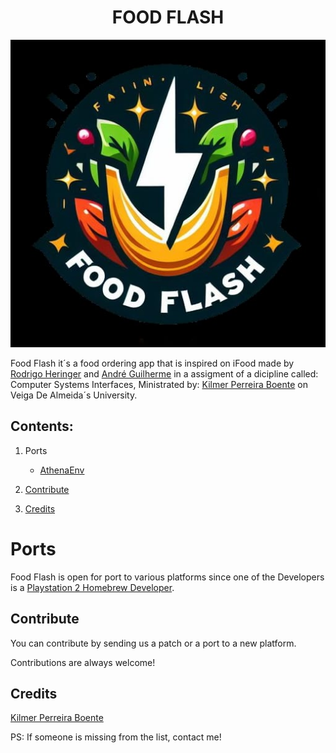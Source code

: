 <h1 align="center">FOOD FLASH</h1>

<div align="center">
  <img src="assets/Food Flash.jpeg" alt="Food Flash logo">
</div>

Food Flash it´s a food ordering app that is inspired on iFood made by [Rodrigo Heringer](https://github.com/Rodrigo-h-a) and [André Guilherme](https://github.com/Wolf3s?tab=repositories) in a assigment of a dicipline called: Computer Systems Interfaces, Ministrated by: [Kilmer Perreira Boente](https://buscatextual.cnpq.br/buscatextual/visualizacv.do?id=K4448338U0&tokenCaptchar=03AFcWeA7H8JXNS9JTTCfrXwmhBZGXKjmwljgQcwkB2Gm2VMGrBhf-X-o2ezCr_1vTkZ7AHOWSqJmiCNd0QZMK9qzmlspVr24Bwx6DZjQjGE3mBFKYYQ9k4Tc8mFOHiaKktG6eLgvIWci4g1bfEQO14pgzcuzpmVmmXax0rOPLNbwtTCtScyoIgzhFjAyTRxkv4Y9ja7ZF-R_N32l4IV8gmn2OvNZ_TAmym5b8EMTWvQP6v4FmRvXz-NiYFFb2crV9_0gcMsxD_PEu7b9GWGRzosJhBbXtqyw_p1rrN_aQlQTjyP-P3cJSf7EF8b1CEx-Xy3Flw_F6thX3E48tJorFmQ_a7M58iPpLhwbvIDLgH1t4TqbK1iDjR8gAIvn1wkVct1MZoxYk5B_hPp_ahUSwgdKyfyApXVHkrVPOHXThkCjf5KjCC4GyFUidab3mM7NDoCYk5QC_6PFmMlzblKsv4PM8SkdginYswoFfW7gyAshd7txoU-A7SpTZF4ztcKiFaJfSqiab0wkRXXa4czcjAUEieGLNt6J_mbZwxlETGemwtpocXufbWyhcvoU3m_bSAFM2nkZjqBkcrhQR-AkQZhWgjVaODsGAIjti5qsacTGJ69RMVdMUSkyg1AOaG9pupka37H4_uMp3BMpfYQLXPRiUf-CqKCdsXVCV5KJzj3B8Jitr7G8SOe2i-xZpICtTEPi1-RivL-_g_Z0EShZq9NILZT27jufV0O30FezJK0MO_ucklEZcK24) on Veiga De Almeida´s University.

## Contents:

1. Ports
    - [AthenaEnv](#Ports)
	
2. [Contribute](#Contribute)

3. [Credits](#Credits)

# Ports 
Food Flash is open for port to various platforms since one of the Developers is a [Playstation 2 Homebrew Developer](https://github.com/ps2dev/ps2sdk/commits?author=Wolf3s).

## Contribute
You can contribute by sending us a patch or a port to a new platform.

Contributions are always welcome!

## Credits
[Kilmer Perreira Boente](https://buscatextual.cnpq.br/buscatextual/visualizacv.do?id=K4448338U0&tokenCaptchar=03AFcWeA7H8JXNS9JTTCfrXwmhBZGXKjmwljgQcwkB2Gm2VMGrBhf-X-o2ezCr_1vTkZ7AHOWSqJmiCNd0QZMK9qzmlspVr24Bwx6DZjQjGE3mBFKYYQ9k4Tc8mFOHiaKktG6eLgvIWci4g1bfEQO14pgzcuzpmVmmXax0rOPLNbwtTCtScyoIgzhFjAyTRxkv4Y9ja7ZF-R_N32l4IV8gmn2OvNZ_TAmym5b8EMTWvQP6v4FmRvXz-NiYFFb2crV9_0gcMsxD_PEu7b9GWGRzosJhBbXtqyw_p1rrN_aQlQTjyP-P3cJSf7EF8b1CEx-Xy3Flw_F6thX3E48tJorFmQ_a7M58iPpLhwbvIDLgH1t4TqbK1iDjR8gAIvn1wkVct1MZoxYk5B_hPp_ahUSwgdKyfyApXVHkrVPOHXThkCjf5KjCC4GyFUidab3mM7NDoCYk5QC_6PFmMlzblKsv4PM8SkdginYswoFfW7gyAshd7txoU-A7SpTZF4ztcKiFaJfSqiab0wkRXXa4czcjAUEieGLNt6J_mbZwxlETGemwtpocXufbWyhcvoU3m_bSAFM2nkZjqBkcrhQR-AkQZhWgjVaODsGAIjti5qsacTGJ69RMVdMUSkyg1AOaG9pupka37H4_uMp3BMpfYQLXPRiUf-CqKCdsXVCV5KJzj3B8Jitr7G8SOe2i-xZpICtTEPi1-RivL-_g_Z0EShZq9NILZT27jufV0O30FezJK0MO_ucklEZcK24) 

PS: If someone is missing from the list, contact me!

